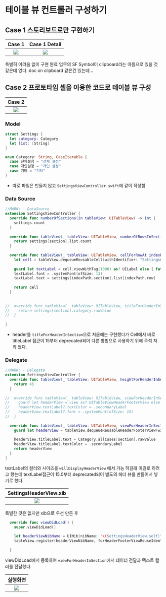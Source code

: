 # 테이블 뷰 컨트롤러 구성하기

## Case 1 스토리보드로만 구현하기
|Case 1|Case 1 Detail|
|:-:|:-:|
|![](src/case1.png)|![](src/case1-1.png)|

특별히 어려움 없이 구현 완료
업무의 SF Symbol이 clipboard라는 이름으로 있을 것 같은데 없다. doc on clipboard 같은건 있는데...

## Case 2 프로토타입 셀을 이용한 코드로 테이블 뷰 구성
|Case 2|
|:-:|
|![](src/case2.png)|

### Model
```Swift
struct Settings {
  let category: Category
  let list: [String]
}

enum Category: String, CaseIterable {
  case 전체설정 = "전체 설정"
  case 개인설정 = "개인 설정"
  case 기타 = "기타"
}
```
- 따로 파일은 만들지 않고 `SettingsViewController.swift`에 같이 작성함

### Data Source
```Swift
//MARK: - DataSource
extension SettingsViewController {
  override func numberOfSections(in tableView: UITableView) -> Int {
    settings.count
  }
  
  override func tableView(_ tableView: UITableView, numberOfRowsInSection section: Int) -> Int {
    return settings[section].list.count
  }
  
  override func tableView(_ tableView: UITableView, cellForRowAt indexPath: IndexPath) -> UITableViewCell {
    let cell = tableView.dequeueReusableCell(withIdentifier: "SettingsCell", for: indexPath)
    
    guard let textLabel = cell.viewWithTag(1000) as? UILabel else { fatalError("Connect fail UILabel")}
    textLabel.font = .systemFont(ofSize: 13)
    textLabel.text = settings[indexPath.section].list[indexPath.row]
    
    return cell
  }
  
  
//  override func tableView(_ tableView: UITableView, titleForHeaderInSection section: Int) -> String? {
//    return settings[section].category.rawValue
//  }
    
}
```
- header를 `titleForHeaderInSection`으로 처음에는 구현했다가 Cell에서 바로 titleLabel 접근이 15부터 deprecated되어 다른 방법으로 사용하기 위해 주석 처리 했다. 

### Delegate
```Swift
//MARK: - Delegate
extension SettingsViewController {
  override func tableView(_ tableView: UITableView, heightForHeaderInSection section: Int) -> CGFloat {
    return 45
  }
  
//  override func tableView(_ tableView: UITableView, viewForHeaderInSection view: UIView, forSection section: Int) {
//    guard let headerView = view as? UITableViewHeaderFooterView else { return }
//    headerView.textLabel?.textColor = .secondaryLabel
//    headerView.textLabel?.font = .systemFont(ofSize: 15)
//  }
  
  override func tableView(_ tableView: UITableView, viewForHeaderInSection section: Int) -> UIView? {
    guard let headerView = tableView.dequeueReusableHeaderFooterView(withIdentifier: SettingsHeaderView.reuseIdentifier) as? SettingsHeaderView else { return nil}
    
    headerView.titleLabel.text = Category.allCases[section].rawValue
    headerView.titleLabel.textColor = .secondaryLabel
    return headerView
  }
}
```
textLabel의 컬러와 사이즈를 `willDisplayHeaderView` 에서 가능 하길래 이걸로 하려고 했는데 textLabel접근이 15.0부터 deprecated되어 별도의 헤더 뷰를 만들어서 넣기로 했다.

|SettingsHeaderView.xib|
|:-:|
|![](src/headerxib.png)

특별한 것은 없지만 xib으로 우선 만든 후
```Swift
  override func viewDidLoad() {
    super.viewDidLoad()
    
    let headerViewNibName = UINib(nibName: "\(SettingsHeaderView.self)", bundle: nil)
    tableView.register(headerViewNibName, forHeaderFooterViewReuseIdentifier: SettingsHeaderView.reuseIdentifier)
    
  }
```
viewDidLoad에서 등록하여 `viewForHeaderInSection`에서 데이터 전달과 텍스트 컬러를 전달했다.

|실행화면|
|:-:|
|![](src/run.gif)